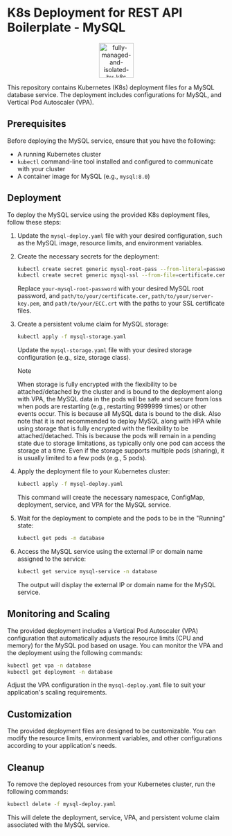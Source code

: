 # K8s Deployment for REST API Boilerplate - MySQL

<p align="center">
   <img src="https://kubernetes.io/images/kubernetes.png" alt="fully-managed-and-isolated-by-k8s" width="80">
</p>

This repository contains Kubernetes (K8s) deployment files for a MySQL database service. The deployment includes configurations for MySQL, and Vertical Pod Autoscaler (VPA).

## Prerequisites

Before deploying the MySQL service, ensure that you have the following:

- A running Kubernetes cluster
- `kubectl` command-line tool installed and configured to communicate with your cluster
- A container image for MySQL (e.g., `mysql:8.0`)

## Deployment

To deploy the MySQL service using the provided K8s deployment files, follow these steps:

1. Update the `mysql-deploy.yaml` file with your desired configuration, such as the MySQL image, resource limits, and environment variables.

2. Create the necessary secrets for the deployment:

   ```bash
   kubectl create secret generic mysql-root-pass --from-literal=password=your-mysql-root-password
   kubectl create secret generic mysql-ssl --from-file=certificate.cer=path/to/your/certificate.cer --from-file=server-key.pem=path/to/your/server-key.pem --from-file=ECC.crt=path/to/your/ECC.crt
   ```

   Replace `your-mysql-root-password` with your desired MySQL root password, and `path/to/your/certificate.cer`, `path/to/your/server-key.pem`, and `path/to/your/ECC.crt` with the paths to your SSL certificate files.

3. Create a persistent volume claim for MySQL storage:

   ```bash
   kubectl apply -f mysql-storage.yaml
   ```

   Update the `mysql-storage.yaml` file with your desired storage configuration (e.g., size, storage class).

   > [!NOTE]
   > When storage is fully encrypted with the flexibility to be attached/detached by the cluster and is bound to the deployment along with VPA, 
   > the MySQL data in the pods will be safe and secure from loss when pods are restarting (e.g., restarting 9999999 times) or other events occur. This is because all MySQL data is bound to the disk.
   > Also note that it is not recommended to deploy MySQL along with HPA while using storage that is fully encrypted with the flexibility to be attached/detached.
   > This is because the pods will remain in a pending state due to storage limitations, as typically only one pod can access the storage at a time. Even if the storage supports multiple pods (sharing), it is usually limited to a few pods (e.g., 5 pods).

4. Apply the deployment file to your Kubernetes cluster:

   ```bash
   kubectl apply -f mysql-deploy.yaml
   ```

   This command will create the necessary namespace, ConfigMap, deployment, service, and VPA for the MySQL service.

5. Wait for the deployment to complete and the pods to be in the "Running" state:

   ```bash
   kubectl get pods -n database
   ```

6. Access the MySQL service using the external IP or domain name assigned to the service:

   ```bash
   kubectl get service mysql-service -n database
   ```

   The output will display the external IP or domain name for the MySQL service.

## Monitoring and Scaling

The provided deployment includes a Vertical Pod Autoscaler (VPA) configuration that automatically adjusts the resource limits (CPU and memory) for the MySQL pod based on usage. You can monitor the VPA and the deployment using the following commands:

```bash
kubectl get vpa -n database
kubectl get deployment -n database
```

Adjust the VPA configuration in the `mysql-deploy.yaml` file to suit your application's scaling requirements.

## Customization

The provided deployment files are designed to be customizable. You can modify the resource limits, environment variables, and other configurations according to your application's needs.

## Cleanup

To remove the deployed resources from your Kubernetes cluster, run the following commands:

```bash
kubectl delete -f mysql-deploy.yaml
```

This will delete the deployment, service, VPA, and persistent volume claim associated with the MySQL service.
